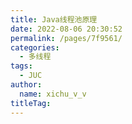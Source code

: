 ```yaml
---
title: Java线程池原理
date: 2022-08-06 20:30:52
permalink: /pages/7f9561/
categories: 
  - 多线程
tags: 
  - JUC
author: 
  name: xichu_v_v
titleTag: 
---
```

